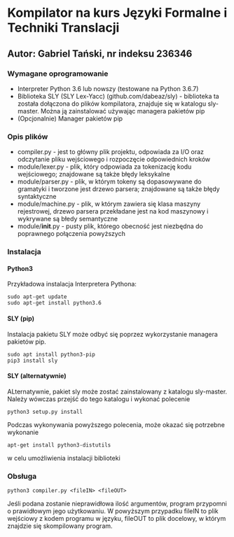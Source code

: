 # Kompilator na kurs Języki Formalne i Techniki Translacji
## Autor: Gabriel Tański, nr indeksu 236346

### Wymagane oprogramowanie
* Interpreter Python 3.6 lub nowszy (testowane na Python 3.6.7)
* Biblioteka SLY (SLY Lex-Yacc) (github.com/dabeaz/sly) - biblioteka ta została dołączona do plików kompilatora, znajduje się w katalogu sly-master. Można ją zainstalować używając managera pakietów pip
* (Opcjonalnie) Manager pakietów pip

### Opis plików
* compiler.py - jest to główny plik projektu, odpowiada za I/O oraz odczytanie pliku wejściowego i rozpoczęcie odpowiednich kroków
* module/lexer.py - plik, który odpowiada za tokenizację kodu wejściowego; znajdowane są także błędy leksykalne
* module/parser.py - plik, w którym tokeny są dopasowywane do gramatyki i tworzone jest drzewo parsera; znajdowane są także błędy syntaktyczne
* module/machine.py - plik, w którym zawiera się klasa maszyny rejestrowej, drzewo parsera przekładane jest na kod maszynowy i wykrywane są błedy semantyczne
* module/__init__.py - pusty plik, którego obecność jest niezbędna do poprawnego połączenia powyższych

### Instalacja

#### Python3
Przykładowa instalacja Interpretera Pythona:
```
sudo apt-get update
sudo apt-get install python3.6
```

#### SLY (pip)
Instalacja pakietu SLY może odbyć się poprzez wykorzystanie managera pakietów pip.

```
sudo apt install python3-pip
pip3 install sly
```

#### SLY (alternatywnie)
ALternatywnie, pakiet sly może zostać zainstalowany z katalogu sly-master. Należy wówczas przejść do tego katalogu i wykonać polecenie
```
python3 setup.py install
```
Podczas wykonywania powyższego polecenia, może okazać się potrzebne wykonanie
```
apt-get install python3-distutils
```
w celu umożliwienia instalacji biblioteki

### Obsługa
```
python3 compiler.py <fileIN> <fileOUT>
```
Jeśli podana zostanie nieprawidłowa ilość argumentów, program przypomni o prawidłowym jego użytkowaniu.
W powyższym przypadku fileIN to plik wejściowy z kodem programu w języku, fileOUT to plik docelowy, w którym znajdzie się skompilowany program.
